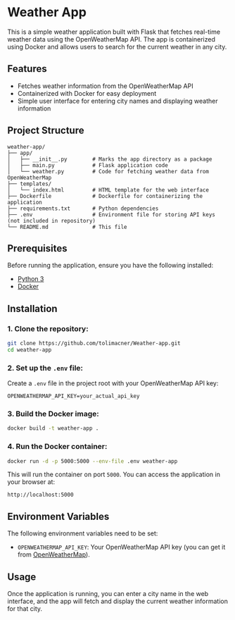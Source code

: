 # Weather App

This is a simple weather application built with Flask that fetches real-time weather data using the OpenWeatherMap API. The app is containerized using Docker and allows users to search for the current weather in any city.

## Features
- Fetches weather information from the OpenWeatherMap API
- Containerized with Docker for easy deployment
- Simple user interface for entering city names and displaying weather information

## Project Structure

```
weather-app/
├── app/
│   ├── __init__.py        # Marks the app directory as a package
│   ├── main.py            # Flask application code
│   └── weather.py         # Code for fetching weather data from OpenWeatherMap
├── templates/
│   └── index.html         # HTML template for the web interface
├── Dockerfile             # Dockerfile for containerizing the application
├── requirements.txt       # Python dependencies
├── .env                   # Environment file for storing API keys (not included in repository)
└── README.md              # This file
```

## Prerequisites

Before running the application, ensure you have the following installed:
- [Python 3](https://www.python.org/downloads/)
- [Docker](https://www.docker.com/products/docker-desktop)

## Installation

### 1. Clone the repository:

```bash
git clone https://github.com/tolimacner/Weather-app.git
cd weather-app
```

### 2. Set up the `.env` file:

Create a `.env` file in the project root with your OpenWeatherMap API key:

```
OPENWEATHERMAP_API_KEY=your_actual_api_key
```

### 3. Build the Docker image:

```bash
docker build -t weather-app .
```

### 4. Run the Docker container:

```bash
docker run -d -p 5000:5000 --env-file .env weather-app
```

This will run the container on port `5000`. You can access the application in your browser at:

```
http://localhost:5000
```

## Environment Variables

The following environment variables need to be set:
- `OPENWEATHERMAP_API_KEY`: Your OpenWeatherMap API key (you can get it from [OpenWeatherMap](https://openweathermap.org/)).

## Usage

Once the application is running, you can enter a city name in the web interface, and the app will fetch and display the current weather information for that city.

